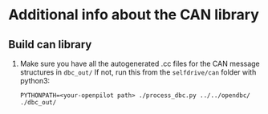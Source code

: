 # Additional info about the CAN library

## Build can library

1. Make sure you have all the autogenerated .cc files for the CAN message structures
   in `dbc_out/`
   If not, run this from the `selfdrive/can` folder with python3:

   ```
   PYTHONPATH=<your-openpilot path> ./process_dbc.py ../../opendbc/ ./dbc_out/
   ```
